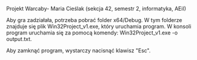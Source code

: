 Projekt Warcaby- Maria Cieślak (sekcja 42, semestr 2, informatyka, AEiI)

Aby gra zadziałała, potrzeba pobrać folder x64/Debug. W tym folderze znajduje się plik Win32Project_v1.exe, który uruchamia program.
W konsoli program uruchamia się za pomocą komendy: Win32Project_v1.exe -o output.txt.

Aby zamknąć program, wystarczy nacisnąć klawisz "Esc".


